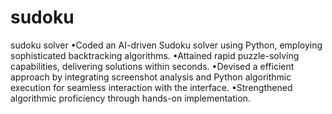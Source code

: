 # sudoku
sudoku solver
•Coded an AI-driven Sudoku solver using Python, employing sophisticated backtracking algorithms. 
•Attained rapid puzzle-solving capabilities, delivering solutions within seconds.
•Devised a efficient approach by integrating screenshot analysis and Python algorithmic execution for seamless interaction with the interface.
•Strengthened algorithmic proficiency through hands-on implementation.
